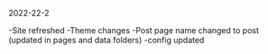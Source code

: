 2022-22-2 

-Site refreshed
-Theme changes
-Post page name changed to post (updated in pages and data folders)
-config updated
